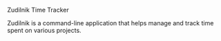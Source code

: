 Zudilnik Time Tracker

Zudilnik is a command-line application that helps manage and track time spent on various projects.
